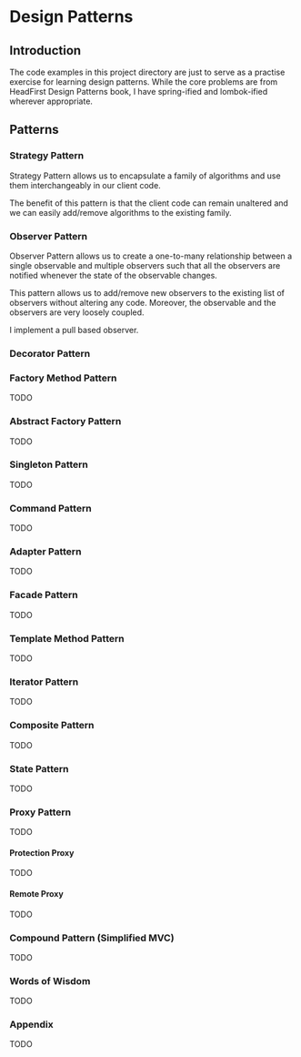 # Design Patterns 

## Introduction
The code examples in this project directory are just to serve 
as a practise exercise for learning design patterns. While the
core problems are from HeadFirst Design Patterns book, I have 
spring-ified and lombok-ified wherever appropriate.

## Patterns
### Strategy Pattern
Strategy Pattern allows us to encapsulate a family of algorithms
and use them interchangeably in our client code. 

The benefit of this pattern is that the client code can remain
unaltered and we can easily add/remove algorithms to the existing family. 
  

### Observer Pattern 
Observer Pattern allows us to create a one-to-many relationship
between a single observable and multiple observers such that all
the observers are notified whenever the state of the observable 
changes.

This pattern allows us to add/remove new observers to the existing 
list of observers without altering any code. Moreover, the observable 
and the observers are very loosely coupled. 

I implement a pull based observer. 

### Decorator Pattern

### Factory Method Pattern 
TODO

### Abstract Factory Pattern
TODO

### Singleton Pattern
TODO

### Command Pattern
TODO

### Adapter Pattern
TODO

### Facade Pattern
TODO

### Template Method Pattern
TODO

### Iterator Pattern
TODO

### Composite Pattern
TODO

### State Pattern
TODO

### Proxy Pattern
TODO 

#### Protection Proxy 
TODO

#### Remote Proxy
TODO

### Compound Pattern (Simplified MVC)
TODO

### Words of Wisdom
TODO

### Appendix
TODO
  

